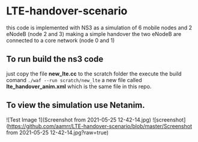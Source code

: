 # LTE-handover-scenario
this code is implemented with NS3 as a simulation of 6 mobile nodes and 2 eNodeB (node 2 and 3) making a simple handover 
the two eNodeB are connected to a core network (node 0 and 1)

## To run build the ns3 code
just copy the file **new_lte.cc** to the scratch folder the execute the build comand `./waf --run scratch/new_lte` 
a new file called **lte_handover_anim.xml** which is the same file in this repo.

## To view the simulation use Netanim. 
![Test Image 1](Screenshot from 2021-05-25 12-42-14.jpg)
![screenshot](https://github.com/aamrr/LTE-handover-scenario/blob/master/Screenshot from 2021-05-25 12-42-14.jpg?raw=true)
